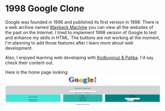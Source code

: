 # 1998 Google Clone

Google was founded in 1996 and published its first version in 1998. There is a web archive named [Wayback Machine](https://archive.org/web/) you can view all the websites of the past on the Internet. I tried to implement 1998 version of Google to test and enhance my skills in HTML. The buttons are not working at the moment, I'm planning to add those features after I learn more about web development. 

Also, I enjoyed learning web developing with [Kodluyoruz & Patika](https://app.patika.dev/paths). I'd say check their content out.

Here is the home page looking:
![Google!](img/home.png)
